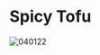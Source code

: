 # Spicy Tofu
![040122](https://user-images.githubusercontent.com/50277379/140748651-0e0f49ab-7ca7-4caa-9ebf-c79600416ddc.jpg)
